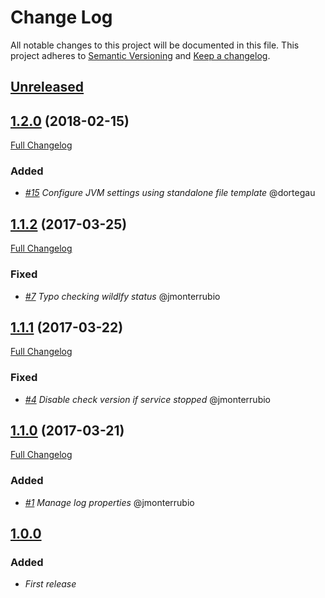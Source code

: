 # Change Log
All notable changes to this project will be documented in this file.
This project adheres to [Semantic Versioning](http://semver.org/) and [Keep a changelog](https://github.com/olivierlacan/keep-a-changelog).

## [Unreleased](https://github.com/idealista/wildfly-role/tree/develop)

## [1.2.0](https://github.com/idealista/wildfly-role/tree/1.2.0) (2018-02-15)
[Full Changelog](https://github.com/idealista/wildfly-role/compare/1.1.2...1.2.0)

### Added
- *[#15](https://github.com/idealista/wildfly-role/issues/15) Configure JVM settings using standalone file template* @dortegau

## [1.1.2](https://github.com/idealista/wildfly-role/tree/1.1.2) (2017-03-25)
[Full Changelog](https://github.com/idealista/wildfly-role/compare/1.1.1...1.1.2)

### Fixed
- *[#7](https://github.com/idealista/wildfly-role/issues/7) Typo checking wildlfy status* @jmonterrubio

## [1.1.1](https://github.com/idealista/wildfly-role/tree/1.1.1) (2017-03-22)
[Full Changelog](https://github.com/idealista/wildfly-role/compare/1.1.0...1.1.1)

### Fixed
- *[#4](https://github.com/idealista/wildfly-role/issues/4) Disable check version if service stopped* @jmonterrubio

## [1.1.0](https://github.com/idealista/wildfly-role/tree/1.1.0) (2017-03-21)
[Full Changelog](https://github.com/idealista/wildfly-role/compare/1.0.0...1.1.0)

### Added
- *[#1](https://github.com/idealista/wildfly-role/issues/1) Manage log properties* @jmonterrubio

## [1.0.0](https://github.com/idealista/wildfly-role/tree/1.0.0)
### Added
- *First release*
